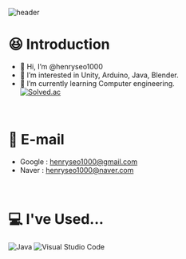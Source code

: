 ![header](https://capsule-render.vercel.app/api?type=wave&color=055B87&height=150&section=header&text=Welcome!&fontColor=668096&fontSize=70&animation=fadeIn&fontAlignY=55)

# :satisfied: Introduction
- 👋 Hi, I’m @henryseo1000
- 👀 I’m interested in Unity, Arduino, Java, Blender.
- 🌱 I’m currently learning Computer engineering. <br/>
[![Solved.ac](http://mazassumnida.wtf/api/generate_badge?boj=henryseo1000)](https://solved.ac/{handle})

<br/>

# :email: E-mail
- Google : henryseo1000@gmail.com
- Naver : henryseo1000@naver.com

<br/>

# :computer: I've Used...
![Java](https://img.shields.io/badge/Java-007396.svg?&style=for-the-badge&logo=Java&logoColor=white)
![Visual Studio Code](https://img.shields.io/badge/Visual%20Studio%20Code-007ACC.svg?&style=for-the-badge&logo=Visual%20Studio%20Code&logoColor=white)

<br/>

<!---
henryseo1000/henryseo1000 is a ✨ special ✨ repository because its `README.md` (this file) appears on your GitHub profile.
You can click the Preview link to take a look at your changes.
--->
